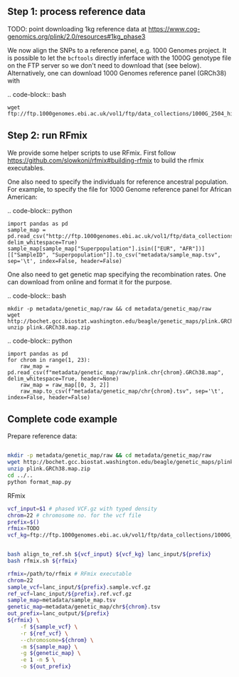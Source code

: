 ## Step 1: process reference data

TODO: point downloading 1kg reference data at https://www.cog-genomics.org/plink/2.0/resources#1kg_phase3

We now align the SNPs to a reference panel, e.g. 1000 Genomes project. It is possible
to let the ``bcftools`` directly inferface with the 1000G genotype file on the FTP server
so we don't need to download that (see below). Alternatively, one can download 1000 Genomes 
reference panel (GRCh38) with

.. code-block:: bash

    wget ftp://ftp.1000genomes.ebi.ac.uk/vol1/ftp/data_collections/1000G_2504_high_coverage/working/20201028_3202_phased/*


## Step 2: run RFmix

We provide some helper scripts to use RFmix. First follow https://github.com/slowkoni/rfmix#building-rfmix to build the rfmix executables.

One also need to specify the individuals for reference ancestral population. For example,
to specify the file for 1000 Genome reference panel for African American:

.. code-block:: python

    import pandas as pd
    sample_map = pd.read_csv("http://ftp.1000genomes.ebi.ac.uk/vol1/ftp/data_collections/1000G_2504_high_coverage/20130606_g1k_3202_samples_ped_population.txt", delim_whitespace=True)
    sample_map[sample_map["Superpopulation"].isin(["EUR", "AFR"])][["SampleID", "Superpopulation"]].to_csv("metadata/sample_map.tsv", sep='\t', index=False, header=False)

One also need to get genetic map specifying the recombination rates. One can download
from online and format it for the purpose.

.. code-block:: bash

    mkdir -p metadata/genetic_map/raw && cd metadata/genetic_map/raw
    wget http://bochet.gcc.biostat.washington.edu/beagle/genetic_maps/plink.GRCh38.map.zip
    unzip plink.GRCh38.map.zip


.. code-block:: python

    import pandas as pd
    for chrom in range(1, 23):
        raw_map = pd.read_csv(f"metadata/genetic_map/raw/plink.chr{chrom}.GRCh38.map", delim_whitespace=True, header=None)
        raw_map = raw_map[[0, 3, 2]]
        raw_map.to_csv(f"metadata/genetic_map/chr{chrom}.tsv", sep='\t', index=False, header=False)


## Complete code example

Prepare reference data:
```bash

mkdir -p metadata/genetic_map/raw && cd metadata/genetic_map/raw
wget http://bochet.gcc.biostat.washington.edu/beagle/genetic_maps/plink.GRCh38.map.zip
unzip plink.GRCh38.map.zip
cd ../..
python format_map.py
```
RFmix
```bash
vcf_input=$1 # phased VCF.gz with typed density
chrom=22 # chromosome no. for the vcf file
prefix=$()
rfmix=TODO
vcf_kg=ftp://ftp.1000genomes.ebi.ac.uk/vol1/ftp/data_collections/1000G_2504_high_coverage/working/20201028_3202_phased/CCDG_14151_B01_GRM_WGS_2020-08-05_chr${chrom}.filtered.shapeit2-duohmm-phased.vcf.gz


bash align_to_ref.sh ${vcf_input} ${vcf_kg} lanc_input/${prefix}
bash rfmix.sh ${rfmix}
```

```bash    
rfmix=/path/to/rfmix # RFmix executable
chrom=22
sample_vcf=lanc_input/${prefix}.sample.vcf.gz
ref_vcf=lanc_input/${prefix}.ref.vcf.gz
sample_map=metadata/sample_map.tsv
genetic_map=metadata/genetic_map/chr${chrom}.tsv
out_prefix=lanc_output/${prefix}
${rfmix} \
    -f ${sample_vcf} \
    -r ${ref_vcf} \
    --chromosome=${chrom} \
    -m ${sample_map} \
    -g ${genetic_map} \
    -e 1 -n 5 \
    -o ${out_prefix}
```
